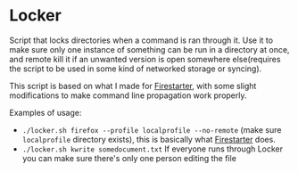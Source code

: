 # Locker
Script that locks directories when a command is ran through it. 
Use it to make sure only one instance of something can be run in a directory at once, and remote kill it if an unwanted version is open somewhere else(requires the script to be used in some kind of networked storage or syncing).

This script is based on what I made for [Firestarter](https://github.com/xarinatan/Firestarter), with some slight modifications to make command line propagation work properly.

Examples of usage:
 - `./locker.sh firefox --profile localprofile --no-remote` (make sure `localprofile` directory exists), this is basically what [Firestarter](https://github.com/xarinatan/Firestarter) does.
 - `./locker.sh kwrite somedocument.txt` If everyone runs through Locker you can make sure there's only one person editing the file
